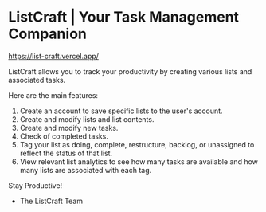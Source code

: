 # ListCraft | Your Task Management Companion

https://list-craft.vercel.app/

ListCraft allows you to track your productivity by creating various lists and associated tasks. 

Here are the main features:

1. Create an account to save specific lists to the user's account.
2. Create and modify lists and list contents.
3. Create and modify new tasks.
4. Check of completed tasks.
5. Tag your list as doing, complete, restructure, backlog, or unassigned to reflect the status of that list.
6. View relevant list analytics to see how many tasks are available and how many lists are associated with each tag.

Stay Productive!

- The ListCraft Team
